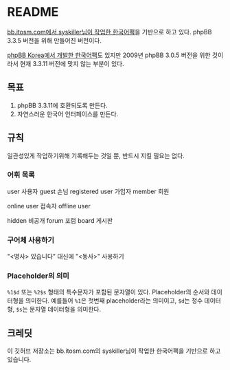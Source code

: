 # README

[bb.itosm.com에서 syskiller님이 작업한 한국어팩](http://bb.itosm.com/viewtopic.php?t=40&sid=f0ba38eba9f9bed54bd3a29b8b36c1e3)을 기반으로 하고 있다. phpBB 3.3.5 버전을 위해 만들어진 버전이다.

[phpBB Korea에서 개발한 한국어팩](http://www.phpbbkorea.com/viewtopic.php?f=6&t=2554)도 있지만 2009년 phpBB 3.0.5 버전을 위한 것이라서 현재 3.3.11 버전에 맞지 않는 부분이 있다.

## 목표

1. phpBB 3.3.11에 호환되도록 만든다.
2. 자연스러운 한국어 인터페이스를 만든다.

## 규칙

일관성있게 작업하기위해 기록해두는 것일 뿐, 반드시 지킬 필요는 없다.

### 어휘 목록

user 사용자
guest 손님
registered user 가입자
member 회원

online user 접속자
offline user

hidden 비공개
forum 포럼
board 게시판

### 구어체 사용하기

"<명사> 있습니다" 대신에 "<동사>" 사용하기

### Placeholder의 의미 

`%1$d` 또는 `%2$s` 형태의 특수문자가 포함된 문자열이 있다. Placeholder의 순서와 데이터형을 의미한다. 예를들어 `%1`은 첫번째 placeholder라는 의미이고, `$d`는 정수 데이터형, `$s`는 문자열 데이터형을 의미한다.

## 크레딧

이 깃허브 저장소는 bb.itosm.com의 syskiller님이 작업한 한국어팩을 기반으로 하고 있습니다.
